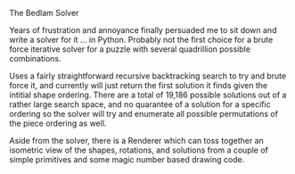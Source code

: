 The Bedlam Solver

Years of frustration and annoyance finally persuaded me to sit down and write a solver for it ... in Python. Probably not the first choice for a brute force iterative solver for a puzzle with several quadrillion possible combinations.

Uses a fairly straightforward recursive backtracking search to try and brute force it, and currently will just return the first solution it finds given the intitial shape ordering. There are a total of 19,186 possible solutions out of a rather large search space, and no quarantee of a solution for a specific ordering so the solver will try and enumerate all possible permutations of the piece ordering as well. 

Aside from the solver, there is a Renderer which can toss together an isometric view of the shapes, rotations, and solutions from a couple of simple primitives and some magic number based drawing code.
